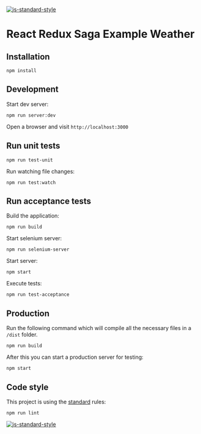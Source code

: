 [![js-standard-style](https://img.shields.io/badge/code%20style-standard-brightgreen.svg)](http://standardjs.com/)

# React Redux Saga Example Weather

## Installation

```
npm install
```

## Development

Start dev server:

```
npm run server:dev
```

Open a browser and visit `http://localhost:3000`

## Run unit tests

```
npm run test-unit
```

Run watching file changes:

```
npm run test:watch
```

## Run acceptance tests

Build the application:

```
npm run build
```

Start selenium server:

```
npm run selenium-server
```

Start server:

```
npm start
```

Execute tests:

```
npm run test-acceptance
```

## Production

Run the following command which will compile all the necessary files in a `/dist` folder.

```
npm run build
```

After this you can start a production server for testing:

```
npm start
```

## Code style

This project is using the [standard](http://standardjs.com/) rules:

```
npm run lint
```

[![js-standard-style](https://cdn.rawgit.com/feross/standard/master/badge.svg)](https://github.com/feross/standard)

